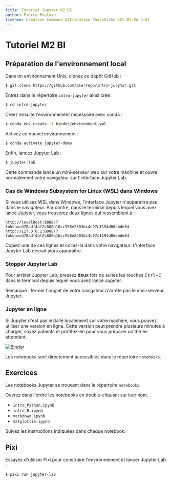 ```yaml
---
title: Tutoriel Jupyter M2 BI
author: Pierre Poulain
license: Creative Commons Attribution-ShareAlike (CC BY-SA 4.0)
---
```


# Tutoriel M2 BI

## Préparation de l'environnement local

Dans un environnement Unix, clonez ce dépôt GitHub :

```bash
$ git clone https://github.com/pierrepo/intro-jupyter.git
```

Entrez dans le répertoire `intro-jupyter` ainsi créé :

```bash
$ cd intro-jupyter
```

Créez ensuite l'environnement nécessaire avec conda :

```bash
$ conda env create -f binder/environment.yml
```

Activez ce nouvel environnement :

```bash
$ conda activate jupyter-demo
```

Enfin, lancez Jupyter Lab :

```bash
$ jupyter-lab
```

Cette commande lance un mini-serveur web sur votre machine et ouvre normalement votre navigateur sur l'interface Jupyter Lab.


### Cas de Windows Subsystem for Linux (WSL) dans Windows

Si vous utilisez WSL dans Windows, l'interface Jupyter n'apparaitra pas dans le navigateur. Par contre, dans le terminal depuis lequel vous avez lancé Jupyter, vous trouverez deux lignes qui ressemblent à :

```
http://localhost:8888/?token=cd78adf4af2c800a16cc958e2303bc4c97c1194d86ebde04
http://127.0.0.1:8888/?token=cd78adf4af2c800a16cc958e2303bc4c97c1194d86ebde04
```

Copiez une de ces lignes et collez-la dans votre navigateur. L'interface Jupyter Lab devrait alors apparaître.


### Stopper Jupyter Lab

Pour arrêter Jupyter Lab, pressez **deux** fois de suites les touches <kbd>Ctrl</kbd>+<kbd>C</kbd> dans le terminal depuis lequel vous avez lancé Jupyter.

Remarque : fermer l'onglet de votre navigateur n'arrête pas le mini-serveur Jupyter.

### Jupyter en ligne

Si Jupyter n'est pas installé localement sur votre machine, vous pouvez utiliser une version en ligne. Cette version peut prendre plusieurs minutes à charger, soyez patients et profitez-en pour vous préparer un thé en attendant.

[![Binder](https://mybinder.org/badge.svg)](https://mybinder.org/v2/gh/pierrepo/intro-jupyter/master?urlpath=lab)

Les notebooks sont directement accessibles dans le répertoire `notebooks`.


## Exercices

Les notebooks Jupyter se trouvent dans le répertoire `notebooks`.

Ouvrez dans l'ordre les notebooks en double-cliquant sur leur nom. 

- `intro_Python.ipynb`
- `intro_R.ipynb`
- `markdown.ipynb`
- `matplotlib.ipynb`
  
Suivez les instructions indiquées dans chaque notebook.


## Pixi

Essayez d'utiliser Pixi pour construire l'environnement et lancer Jupyter Lab :

```bash
$ pixi run jupyter-lab
```

